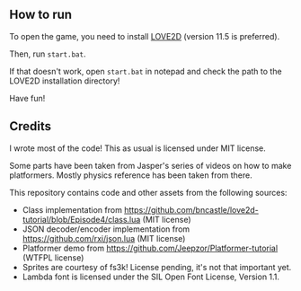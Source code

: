 ## How to run

To open the game, you need to install [LOVE2D](https://love2d.org/) (version 11.5 is preferred).

Then, run `start.bat`.

If that doesn't work, open `start.bat` in notepad and check the path to the LOVE2D installation directory!

Have fun!



## Credits

I wrote most of the code! This as usual is licensed under MIT license.

Some parts have been taken from Jasper's series of videos on how to make platformers.
Mostly physics reference has been taken from there.

This repository contains code and other assets from the following sources:

- Class implementation from https://github.com/bncastle/love2d-tutorial/blob/Episode4/class.lua (MIT license)
- JSON decoder/encoder implementation from https://github.com/rxi/json.lua (MIT license)
- Platformer demo from https://github.com/Jeepzor/Platformer-tutorial (WTFPL license)
- Sprites are courtesy of fs3k! License pending, it's not that important yet.
- Lambda font is licensed under the SIL Open Font License, Version 1.1.